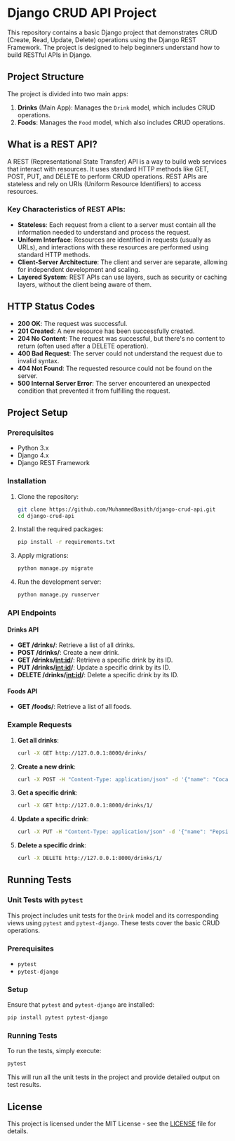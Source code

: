 # Django CRUD API Project

This repository contains a basic Django project that demonstrates CRUD (Create, Read, Update, Delete) operations using the Django REST Framework. The project is designed to help beginners understand how to build RESTful APIs in Django.

## Project Structure

The project is divided into two main apps:

1. **Drinks** (Main App): Manages the `Drink` model, which includes CRUD operations.
2. **Foods**: Manages the `Food` model, which also includes CRUD operations.

## What is a REST API?

A REST (Representational State Transfer) API is a way to build web services that interact with resources. It uses standard HTTP methods like GET, POST, PUT, and DELETE to perform CRUD operations. REST APIs are stateless and rely on URIs (Uniform Resource Identifiers) to access resources.

### Key Characteristics of REST APIs:
- **Stateless**: Each request from a client to a server must contain all the information needed to understand and process the request.
- **Uniform Interface**: Resources are identified in requests (usually as URLs), and interactions with these resources are performed using standard HTTP methods.
- **Client-Server Architecture**: The client and server are separate, allowing for independent development and scaling.
- **Layered System**: REST APIs can use layers, such as security or caching layers, without the client being aware of them.

## HTTP Status Codes

- **200 OK**: The request was successful.
- **201 Created**: A new resource has been successfully created.
- **204 No Content**: The request was successful, but there's no content to return (often used after a DELETE operation).
- **400 Bad Request**: The server could not understand the request due to invalid syntax.
- **404 Not Found**: The requested resource could not be found on the server.
- **500 Internal Server Error**: The server encountered an unexpected condition that prevented it from fulfilling the request.

## Project Setup

### Prerequisites

- Python 3.x
- Django 4.x
- Django REST Framework

### Installation

1. Clone the repository:

   ```bash
   git clone https://github.com/MuhammedBasith/django-crud-api.git
   cd django-crud-api
   ```

2. Install the required packages:

   ```bash
   pip install -r requirements.txt
   ```

3. Apply migrations:

   ```bash
   python manage.py migrate
   ```

4. Run the development server:

   ```bash
   python manage.py runserver
   ```

### API Endpoints

#### Drinks API

- **GET /drinks/**: Retrieve a list of all drinks.
- **POST /drinks/**: Create a new drink.
- **GET /drinks/<int:id>/**: Retrieve a specific drink by its ID.
- **PUT /drinks/<int:id>/**: Update a specific drink by its ID.
- **DELETE /drinks/<int:id>/**: Delete a specific drink by its ID.

#### Foods API

- **GET /foods/**: Retrieve a list of all foods.

### Example Requests

1. **Get all drinks**:

   ```bash
   curl -X GET http://127.0.0.1:8000/drinks/
   ```

2. **Create a new drink**:

   ```bash
   curl -X POST -H "Content-Type: application/json" -d '{"name": "Coca Cola", "description": "A refreshing soft drink"}' http://127.0.0.1:8000/drinks/
   ```

3. **Get a specific drink**:

   ```bash
   curl -X GET http://127.0.0.1:8000/drinks/1/
   ```

4. **Update a specific drink**:

   ```bash
   curl -X PUT -H "Content-Type: application/json" -d '{"name": "Pepsi", "description": "Another refreshing soft drink"}' http://127.0.0.1:8000/drinks/1/
   ```

5. **Delete a specific drink**:

   ```bash
   curl -X DELETE http://127.0.0.1:8000/drinks/1/
   ```


## Running Tests

### Unit Tests with `pytest`

This project includes unit tests for the `Drink` model and its corresponding views using `pytest` and `pytest-django`. These tests cover the basic CRUD operations.

### Prerequisites

- `pytest`
- `pytest-django`

### Setup

Ensure that `pytest` and `pytest-django` are installed:

```bash
pip install pytest pytest-django
```

### Running Tests

To run the tests, simply execute:

```bash
pytest
```

This will run all the unit tests in the project and provide detailed output on test results.


## License

This project is licensed under the MIT License - see the [LICENSE](LICENSE) file for details.
